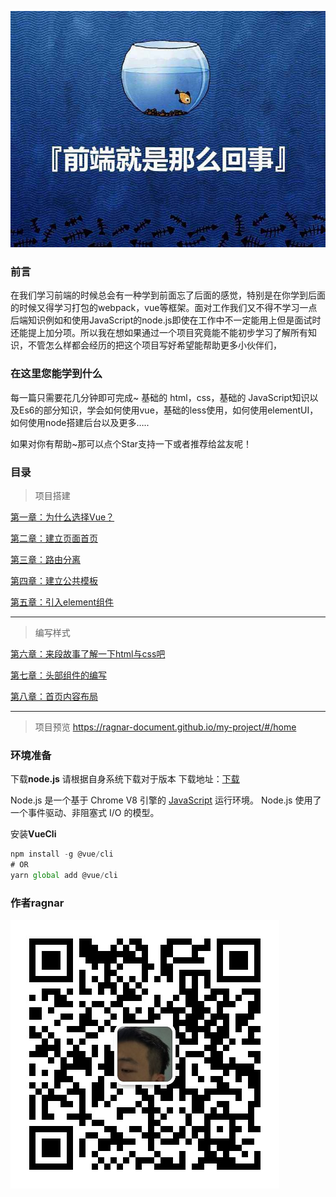![](https://github.com/ragnar-document/Web-QuickStart/blob/master/img/timg.jpeg?raw=true)

### 前言

在我们学习前端的时候总会有一种学到前面忘了后面的感觉，特别是在你学到后面的时候又得学习打包的webpack，vue等框架。面对工作我们又不得不学习一点后端知识例如和使用JavaScript的node.js即使在工作中不一定能用上但是面试时还能提上加分项。所以我在想如果通过一个项目究竟能不能初步学习了解所有知识，不管怎么样都会经历的把这个项目写好希望能帮助更多小伙伴们，

### 在这里您能学到什么

每一篇只需要花几分钟即可完成~ 基础的 html，css，基础的 JavaScript知识以及Es6的部分知识，学会如何使用vue，基础的less使用，如何使用elementUI，如何使用node搭建后台以及更多…..

如果对你有帮助~那可以点个Star支持一下或者推荐给盆友呢！

### 目录

> 项目搭建 

[第一章：为什么选择Vue？](https://github.com/ragnar-document/Web-QuickStart/blob/master/第一章为什么选择Vue？.md)

[第二章：建立页面首页](https://github.com/ragnar-document/Web-QuickStart/blob/master/第二章建立页面首页.md)

[第三章：路由分离](https://github.com/ragnar-document/Web-QuickStart/blob/master/第三章路由分离.md)

[第四章：建立公共模板](https://github.com/ragnar-document/Web-QuickStart/blob/master/第四章建立公共模板.md)

[第五章：引入element组件](https://github.com/ragnar-document/Web-QuickStart/blob/master/第五章引入element组件.md)

------

> 编写样式

[第六章：来段故事了解一下html与css吧](https://github.com/ragnar-document/Web-QuickStart/blob/master/第六章来段故事了解一下html与css吧.md)

[第七章：头部组件的编写](https://github.com/ragnar-document/Web-QuickStart/blob/master/第七章头部组件的编写.md)

[第八章：首页内容布局](https://github.com/ragnar-document/Web-QuickStart/blob/master/第八章首页内容布局.md)

------

> 项目预览 <https://ragnar-document.github.io/my-project/#/home>

### 环境准备

下载**node.js** 请根据自身系统下载对于版本 下载地址：[下载](http://nodejs.cn/download/)

Node.js 是一个基于 Chrome V8 引擎的 [JavaScript](https://baike.baidu.com/item/JavaScript/321142) 运行环境。 Node.js 使用了一个事件驱动、非阻塞式 I/O 的模型。

安装**VueCli**

```javascript
npm install -g @vue/cli
# OR
yarn global add @vue/cli
```

### 作者ragnar

![](https://github.com/ragnar-document/Web-QuickStart/blob/master/img/WechatIMG3.jpeg?raw=true)

